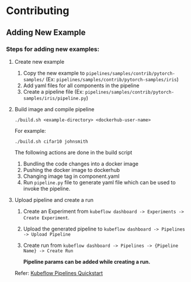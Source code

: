 # Contributing

## Adding New Example

### Steps for adding new examples:

1. Create new example
   1. Copy the new example to `pipelines/samples/contrib/pytorch-samples/` (Ex: `pipelines/samples/contrib/pytorch-samples/iris`)
   2. Add yaml files for all components in the pipeline
   3. Create a pipeline file (Ex: `pipelines/samples/contrib/pytorch-samples/iris/pipeline.py`)

2. Build image and compile pipeline

   `./build.sh <example-directory> <dockerhub-user-name>`

   For example:

   `./build.sh cifar10 johnsmith`

   The following actions are done in the build script
   1. Bundling the code changes into a docker image
   2. Pushing the docker image to dockerhub
   3. Changing image tag in component.yaml
   4. Run `pipeline.py` file to generate yaml file which can be used to invoke the pipeline.

3. Upload pipeline and create a run
   1. Create an Experiment from `kubeflow dashboard -> Experiments -> Create Experiment`.
   2. Upload the generated pipeline to `kubeflow dashboard -> Pipelines -> Upload Pipeline`
   3. Create run from `kubeflow dashboard -> Pipelines -> {Pipeline Name} -> Create Run`

      **Pipeline params can be added while creating a run.**

   Refer: [Kubeflow Pipelines Quickstart](https://www.kubeflow.org/docs/components/pipelines/pipelines-quickstart/)
